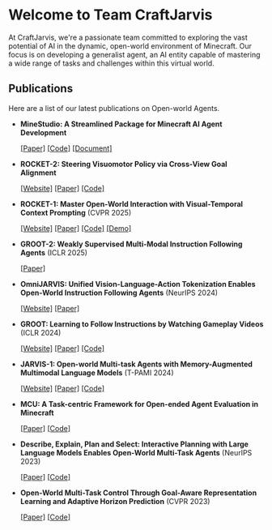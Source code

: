 # Welcome to Team CraftJarvis

At CraftJarvis, we're a passionate team committed to exploring the vast potential of AI in the dynamic, open-world environment of Minecraft. Our focus is on developing a generalist agent, an AI entity capable of mastering a wide range of tasks and challenges within this virtual world.

## Publications

Here are a list of our latest publications on Open-world Agents.

* **MineStudio: A Streamlined Package for Minecraft AI Agent Development**

    [[Paper]](https://arxiv.org/abs/2412.18293)
[[Code]](https://github.com/CraftJarvis/MineStudio)
[[Document]](https://craftjarvis.github.io/MineStudio/)


* **ROCKET-2: Steering Visuomotor Policy via Cross-View Goal Alignment** 

    [[Website]](https://craftjarvis.org/ROCKET-2/)
[[Paper]](https://arxiv.org/pdf/2503.02505)
[[Code]](https://github.com/CraftJarvis/ROCKET-2)


* **ROCKET-1: Master Open-World Interaction with Visual-Temporal Context Prompting** (CVPR 2025)

    [[Website]](https://craftjarvis.org/ROCKET-1/)
[[Paper]](https://arxiv.org/abs/2410.17856)
[[Code]](https://github.com/CraftJarvis/ROCKET-1)
[[Demo]](https://huggingface.co/spaces/phython96/ROCKET-1-DEMO)

* **GROOT-2: Weakly Supervised Multi-Modal Instruction Following Agents** (ICLR 2025)

    [[Paper]](https://arxiv.org/pdf/2412.10410)

* **OmniJARVIS: Unified Vision-Language-Action Tokenization Enables Open-World Instruction Following Agents**  (NeurIPS 2024)

    [[Website]](https://craftjarvis.github.io/OmniJARVIS/)
[[Paper]](https://arxiv.org/abs/2407.00114)

* **GROOT: Learning to Follow Instructions by Watching Gameplay Videos** (ICLR 2024)

    [[Website]](https://craftjarvis.org/GROOT/)
[[Paper]](https://arxiv.org/pdf/2310.08235.pdf)
[[Code]](https://github.com/CraftJarvis/GROOT)

* **JARVIS-1: Open-world Multi-task Agents with Memory-Augmented Multimodal Language Models** (T-PAMI 2024)

    [[Website]](https://craftjarvis.github.io/JARVIS-1/)
[[Paper]](https://arxiv.org/pdf/2311.05997.pdf)
[[Code]](https://github.com/CraftJarvis/JARVIS-1)

* **MCU: A Task-centric Framework for Open-ended Agent Evaluation in Minecraft**

    [[Paper]](https://arxiv.org/pdf/2310.08367.pdf)
[[Code]](https://github.com/CraftJarvis/MCU)

* **Describe, Explain, Plan and Select: Interactive Planning with Large Language Models Enables Open-World Multi-Task Agents** (NeurIPS 2023)

    [[Paper]](https://arxiv.org/pdf/2302.01560.pdf)
[[Code]](https://github.com/CraftJarvis/MC-Planner)

* **Open-World Multi-Task Control Through Goal-Aware Representation Learning and Adaptive Horizon Prediction** (CVPR 2023)

    [[Paper]](https://arxiv.org/pdf/2302.01560.pdf)
[[Code]](https://github.com/CraftJarvis/MC-Controller)




 
